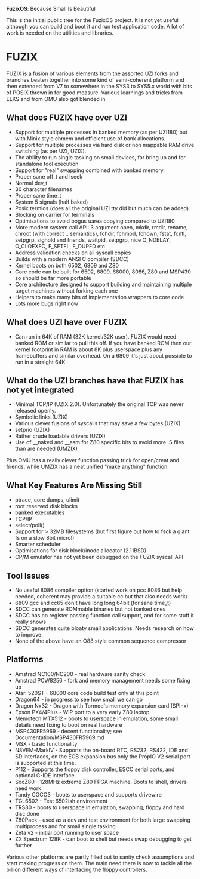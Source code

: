 **FuzixOS**: Because Small Is Beautiful

This is the initial public tree for the FuzixOS project. It is not yet useful although you can build and boot it and run
test application code. A lot of work is needed on the utilities and libraries.

# FUZIX

FUZIX is a fusion of various elements from the assorted UZI forks and
branches beaten together into some kind of semi-coherent platform and then
extended from V7 to somewhere in the SYS3 to SYS5.x world with bits of POSIX
thrown in for good measure. Various learnings and tricks from ELKS and from
OMU also got blended in

## What does FUZIX have over UZI


* Support for multiple processes in banked memory (as per UZI180) but
	with Minix style chmem and efficient use of bank allocations.
* Support for multiple processes via hard disk or non mappable RAM
    drive switching (as per UZI, UZIX).
* The ability to run single tasking on small devices, for bring up
    and for standalone tool execution
* Support for "real" swapping combined with banked memory.
* Proper sane off_t and lseek
* Normal dev_t
* 30 character filenames
* Proper sane time_t
* System 5 signals (half baked)
* Posix termios (does all the original UZI tty did but much can be added)
* Blocking on carrier for terminals
* Optimisations to avoid bogus uarea copying compared to UZI180
* More modern system call API: 3 argument open, mkdir, rmdir, rename,
	chroot (with correct .. semantics), fchdir, fchmod, fchown, fstat,
	fcntl, setpgrp, sighold and friends, waitpid, setpgrp, nice
	O_NDELAY, O_CLOEXEC, F_SETFL, F_DUPFD etc
* Address validation checks on all syscall copies
* Builds with a modern ANSI C compiler (SDCC)
* Kernel boots on both 6502, 6809 and Z80
* Core code can be built for 6502, 6809, 68000, 8086, Z80 and MSP430 so should
  be far more portable
* Core architecture designed to support building and maintaining
	multiple target machines without forking each one
* Helpers to make many bits of implementation wrappers to core code
* Lots more bugs right now

## What does UZI have over FUZIX

* Can run in 64K of RAM (32K kernel/32K user). FUZIX would need
	banked ROM or similar to pull this off. If you have banked
	ROM then our kernel footprint in RAM is about 8K plus userspace
	plus any framebuffers and similar overhead. On a 6809 it's just
	about possible to run in a straight 64K

## What do the UZI branches have that FUZIX has not yet integrated

* Minimal TCP/IP (UZIX 2.0). Unfortunately the original TCP was never
released openly.
* Symbolic links (UZIX)
* Various clever fusions of syscalls that may save a few bytes
	(UZIX)
* setprio (UZIX)
* Rather crude loadable drivers (UZIX)
* Use of __naked and __asm for Z80 specific bits to avoid more
	.S files than are needed (UMZIX)

Plus OMU has a really clever function passing trick for open/creat and
friends, while UMZIX has a neat unified "make anything" function.

## What Key Features Are Missing Still

* ptrace, core dumps, ulimit
* root reserved disk blocks
* banked executables
* TCP/IP
* select/poll()
* Support for > 32MB filesystems (but first figure out how to fsck
	a giant fs on a slow 8bit micro!)
* Smarter scheduler
* Optimisations for disk block/inode allocator (2.11BSD)
* CP/M emulator has not yet been debugged on the FUZIX syscall API


## Tool Issues

* No useful 8086 compiler option (started work on pcc 8086 but help
	needed, coherent may provide a suitable cc but that also needs work)
* 6809 gcc and cc65 don't have long long 64bit (for sane time_t)
* SDCC can generate ROMmable binaries but not banked ones
* SDCC has no register passing function call support, and for some
	stuff it really shows
* SDCC generates quite bloaty small applications. Needs research
	on how to improve.
* None of the above have an O88 style common sequence compressor

## Platforms

* Amstrad NC100/NC200 - real hardware sanity check
* Amstrad PCW8256 - fork and memory management needs some fixing up
* Atari 520ST - 68000 core code build test only at this point
* Dragon64 - in progress to see how small we can go
* Dragon Nx32 - Dragon with Tormod's memory expansion card (SPInx)
* Epson PX4/4Plus - WIP port to a very early Z80 laptop
* Memotech MTX512 - boots to userspace in emulation, some small details need fixing to boot on real hardware
* MSP430FR5969 - decent functionality; see Documentation/MSP430FR5969.md
* MSX - basic functionality
* N8VEM-MarkIV - Supports the on-board RTC, RS232, RS422, IDE and SD interfaces, on the
ECB expansion bus only the PropIO V2 serial port is supported at this time.
* P112 - Supports the floppy disk controller, ESCC serial ports, and optional G-IDE interface.
* SocZ80 - 128MHz extreme Z80 FPGA machine. Boots to shell, drivers need work
* Tandy COCO3 - boots to userspace and supports drivewire
* TGL6502 - Test 6502ish environment
* TRS80 - boots to userspace in emulation, swapping, floppy and hard disc done
* Z80Pack - used as a dev and test environment for both large swapping
	multiprocess and for small single tasking
* Zeta v2 - initial port running to user space
* ZX Spectrum 128K - can boot to shell but needs swap debugging to get further

Various other platforms are partly filled out to sanity check assumptions
and start making progress on them. The main need there is now to tackle all
the billion different ways of interfacing the floppy controllers.
